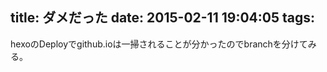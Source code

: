 title: ダメだった
date: 2015-02-11 19:04:05
tags:
---

hexoのDeployでgithub.ioは一掃されることが分かったのでbranchを分けてみる。

